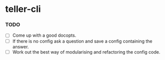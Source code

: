 # teller-cli

### TODO

- [ ] Come up with a good docopts.
- [ ] If there is no config ask a question and save a config containing the answer.
- [ ] Work out the best way of modularising and refactoring the config code.
